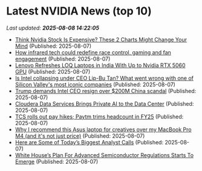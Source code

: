 # Latest NVIDIA News (top 10)
_Last updated: **2025-08-08 14:22:05**_

- [Think Nvidia Stock Is Expensive? These 2 Charts Might Change Your Mind](https://biztoc.com/x/dedb244028df2488) (Published: 2025-08-07)
- [How infrared tech could redefine race control, gaming and fan engagement](https://www.autosport.com/general/news/how-infrared-tech-could-redefine-race-control-gaming-and-fan-engagement/10749194/) (Published: 2025-08-07)
- [Lenovo Refreshes LOQ Laptops in India With Up to Nvidia RTX 5060 GPU](https://www.gadgets360.com/laptops/news/lenovo-loq-nvidia-geforce-rtx-50-series-gpu-price-india-launch-specifications-9040533) (Published: 2025-08-07)
- [Is Intel collapsing under CEO Lip-Bu Tan? What went wrong with one of Silicon Valley's most iconic companies](https://economictimes.indiatimes.com/news/international/us/is-intel-collapsing-under-ceo-lip-bu-tan-what-went-wrong-with-one-of-silicon-valleys-most-iconic-companies/articleshow/123168584.cms) (Published: 2025-08-07)
- [Trump demands Intel CEO resign over $200M China scandal](https://rollingout.com/2025/08/07/trump-demands-intel-ceo-resign-over-200m/) (Published: 2025-08-07)
- [Cloudera Data Services Brings Private AI to the Data Center](https://vmblog.com:443/archive/2025/08/07/cloudera-data-services-brings-private-ai-to-the-data-center.aspx) (Published: 2025-08-07)
- [TCS rolls out pay hikes; Paytm trims headcount in FY25](https://economictimes.indiatimes.com/tech/newsletters/tech-top-5/tcs-rolls-out-pay-hikes-paytm-trims-headcount-in-fy25/articleshow/123168093.cms) (Published: 2025-08-07)
- [Why I recommend this Asus laptop for creatives over my MacBook Pro M4 (and it's not just price)](https://www.zdnet.com/article/why-i-recommend-this-asus-laptop-for-creatives-over-my-macbook-pro-m4-and-its-not-just-price/) (Published: 2025-08-07)
- [Here are Some of Today’s Biggest Analyst Calls](https://biztoc.com/x/f82ef52dc71d5f20) (Published: 2025-08-07)
- [White House’s Plan For Advanced Semiconductor Regulations Starts To Emerge](https://www.forbes.com/sites/owentedford/2025/08/07/white-houses-plan-for-advanced-semiconductor-regulations-starts-to-emerge/) (Published: 2025-08-07)
